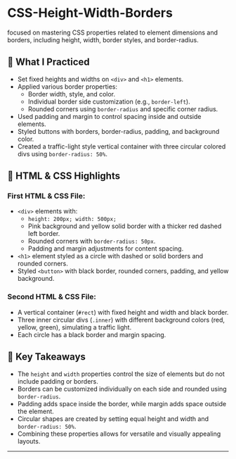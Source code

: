 # CSS-Height-Width-Borders
focused on mastering CSS properties related to element dimensions and borders, including height, width, border styles, and border-radius.


## 🔧 What I Practiced

- Set fixed heights and widths on `<div>` and `<h1>` elements.
- Applied various border properties:
  - Border width, style, and color.
  - Individual border side customization (e.g., `border-left`).
  - Rounded corners using `border-radius` and specific corner radius.
- Used padding and margin to control spacing inside and outside elements.
- Styled buttons with borders, border-radius, padding, and background color.
- Created a traffic-light style vertical container with three circular colored divs using `border-radius: 50%`.

## 📄 HTML & CSS Highlights

### First HTML & CSS File:
- `<div>` elements with:
  - `height: 200px; width: 500px;`
  - Pink background and yellow solid border with a thicker red dashed left border.
  - Rounded corners with `border-radius: 50px`.
  - Padding and margin adjustments for content spacing.
- `<h1>` element styled as a circle with dashed or solid borders and rounded corners.
- Styled `<button>` with black border, rounded corners, padding, and yellow background.

### Second HTML & CSS File:
- A vertical container (`#rect`) with fixed height and width and black border.
- Three inner circular divs (`.inner`) with different background colors (red, yellow, green), simulating a traffic light.
- Each circle has a black border and margin spacing.

## 🧠 Key Takeaways

- The `height` and `width` properties control the size of elements but do not include padding or borders.
- Borders can be customized individually on each side and rounded using `border-radius`.
- Padding adds space inside the border, while margin adds space outside the element.
- Circular shapes are created by setting equal height and width and `border-radius: 50%`.
- Combining these properties allows for versatile and visually appealing layouts.

---




